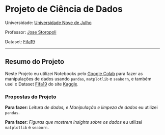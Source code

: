 # Projeto de Ciência de Dados
Universidade: [Universidade Nove de Julho](https://www.uninove.br/)

Professor: [Jose Storopoli](https://github.com/storopoli)

Dataset: [Fifa19](https://www.kaggle.com/karangadiya/fifa19)

***

## Resumo do Projeto
Neste Projeto eu utilizei Notebooks pelo [Google Colab](https://colab.research.google.com/) para fazer as  manipulações de dados usando 
`pandas`,  `matplotlib` e `seaborn`, e também usei o  Dataset [Fifa19](https://www.kaggle.com/karangadiya/fifa19) do site [Kaggle](https://www.kaggle.com). 

### Propostas do Projeto
**Para fazer:** *Leitura de dados, e  Manipulação e limpeza de dados* eu utilizei `pandas`.

**Para fazer:** *Figuras que mostrem insights sobre os dados* eu utilizei `matplotlib` e `seaborn`.
